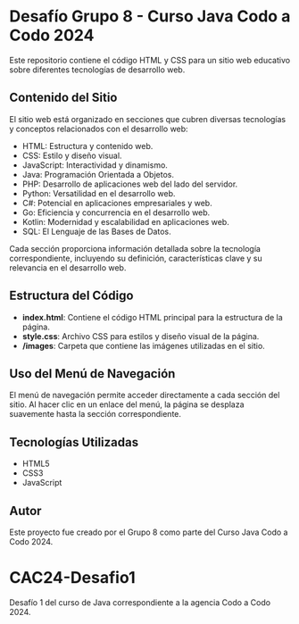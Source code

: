 
# Desafío Grupo 8 - Curso Java Codo a Codo 2024

Este repositorio contiene el código HTML y CSS para un sitio web educativo sobre diferentes tecnologías de desarrollo web.

## Contenido del Sitio

El sitio web está organizado en secciones que cubren diversas tecnologías y conceptos relacionados con el desarrollo web:

- HTML: Estructura y contenido web.
- CSS: Estilo y diseño visual.
- JavaScript: Interactividad y dinamismo.
- Java: Programación Orientada a Objetos.
- PHP: Desarrollo de aplicaciones web del lado del servidor.
- Python: Versatilidad en el desarrollo web.
- C#: Potencial en aplicaciones empresariales y web.
- Go: Eficiencia y concurrencia en el desarrollo web.
- Kotlin: Modernidad y escalabilidad en aplicaciones web.
- SQL: El Lenguaje de las Bases de Datos.

Cada sección proporciona información detallada sobre la tecnología correspondiente, incluyendo su definición, características clave y su relevancia en el desarrollo web.

## Estructura del Código

- **index.html**: Contiene el código HTML principal para la estructura de la página.
- **style.css**: Archivo CSS para estilos y diseño visual de la página.
- **/images**: Carpeta que contiene las imágenes utilizadas en el sitio.

## Uso del Menú de Navegación

El menú de navegación permite acceder directamente a cada sección del sitio. Al hacer clic en un enlace del menú, la página se desplaza suavemente hasta la sección correspondiente.

## Tecnologías Utilizadas

- HTML5
- CSS3
- JavaScript

## Autor

Este proyecto fue creado por el Grupo 8 como parte del Curso Java Codo a Codo 2024.


# CAC24-Desafio1
Desafío 1 del curso de Java correspondiente a la agencia Codo a Codo 2024.
